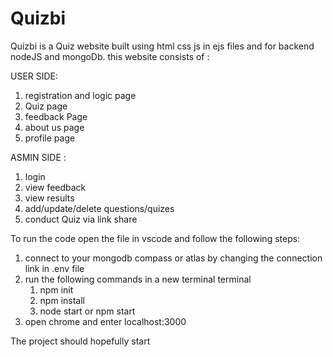# Quizbi
Quizbi is a Quiz website built using html css js in ejs files and for backend nodeJS and mongoDb. 
this website consists of : 

USER SIDE:
1) registration and logic page
2) Quiz page
3) feedback Page
4) about us page
5) profile page

ASMIN SIDE :
1) login
2) view feedback
3) view results
4) add/update/delete questions/quizes
5) conduct Quiz via link share

To run the code open the file in vscode and follow the following steps: 
1) connect to your mongodb compass or atlas by changing the connection link in .env file
2)  run the following commands in a new terminal terminal
    1) npm init
    2) npm install
    3) node start or npm start
3) open chrome and enter localhost:3000
   
The project should hopefully start

